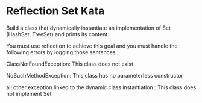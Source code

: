 # Reflection Set Kata

Build a class that dynamically instantiate an implementation of Set (HashSet, TreeSet) and prints its content.

You must use reflection to achieve this goal and you must handle the following errors by logging those sentences :

ClassNotFoundException: This class does not exist

NoSuchMethodException: This class has no parameterless constructor

all other exception linked to the dynamic class instantiation : This class does not implement Set

